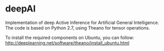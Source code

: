 # deepAI

Implementation of deep Active Inference for Artificial General Intelligence. The code is based on Python 2.7, using Theano for tensor operations.

To install the required components on Ubuntu, you can follow: http://deeplearning.net/software/theano/install_ubuntu.html 
